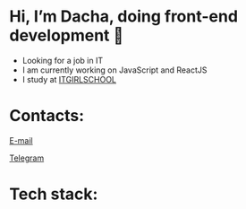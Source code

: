 # Hi, I’m Dacha, doing front-end development 🖤

- Looking for a job in IT
- I am currently working on JavaScript and ReactJS
- I study at [ITGIRLSCHOOL](https://itgirlschool.com/)

# Contacts: 

<a href="mailto:marimery505@gmail.com">E-mail</a>

<a href="https://t.me/dachaDacha94">Telegram</a>

# Tech stack:

<!---
dacha94/dacha94 is a ✨ special ✨ repository because its `README.md` (this file) appears on your GitHub profile.
You can click the Preview link to take a look at your changes.
--->
